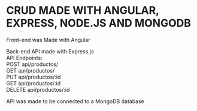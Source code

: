 # CRUD MADE WITH ANGULAR, EXPRESS, NODE.JS AND MONGODB

Front-end was Made with Angular

Back-end API made with Express.js<br>
API Endpoints:<br>
POST api/productos/<br>
GET api/productos/<br>
PUT api/productos/:id<br>
GET api/productos/:id<br>
DELETE api/productos/:id<br>

API was made to be connected to a MongoDB database

